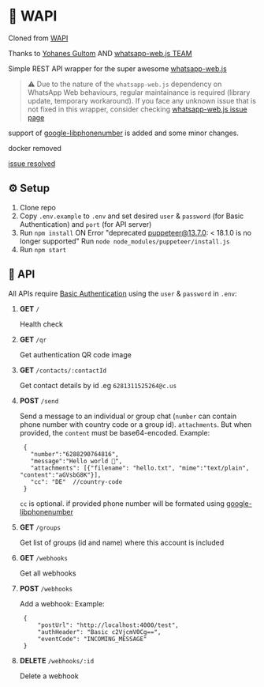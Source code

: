 # 🥗 WAPI

Cloned from [WAPI](https://github.com/yohanesgultom/wapi)

Thanks to [Yohanes Gultom](https://github.com/yohanesgultom) AND [whatsapp-web.js TEAM](https://github.com/pedroslopez/whatsapp-web.js)

Simple REST API wrapper for the super awesome [whatsapp-web.js](https://github.com/pedroslopez/whatsapp-web.js)

> ⚠️ Due to the nature of the `whatsapp-web.js` dependency on WhatsApp Web behaviours, regular maintainance is required (library update, temporary workaround). If you face any unknown issue that is not fixed in this wrapper, consider checking [whatsapp-web.js issue page](https://github.com/pedroslopez/whatsapp-web.js/issues)

support of [google-libphonenumber](https://www.npmjs.com/package/google-libphonenumber) is added and some minor changes.

docker removed

[issue resolved](https://github.com/pedroslopez/whatsapp-web.js/issues/2861)


## ⚙️ Setup

1. Clone repo
2. Copy `.env.example` to `.env` and set desired `user` & `password` (for Basic Authentication) and `port` (for API server)
3. Run `npm install`
	ON Error "deprecated puppeteer@13.7.0: < 18.1.0 is no longer supported"
	Run `node node_modules/puppeteer/install.js`
4. Run `npm start`

## 🍱 API

All APIs require [Basic Authentication](https://en.wikipedia.org/wiki/Basic_access_authentication) using the `user` & `password` in `.env`:

1. **GET** `/`

    Health check

1. **GET** `/qr`

    Get authentication QR code image

1. **GET** `/contacts/:contactId`

    Get contact details by id .eg `6281311525264@c.us`


1. **POST** `/send`

    Send a message to an individual or group chat (`number` can contain phone number with country code or a group id). `attachments`. But when provided, the `content` must be base64-encoded.
    Example:

        {
          "number":"6288290764816",
          "message":"Hello world 🙏",
          "attachments": [{"filename": "hello.txt", "mime":"text/plain", "content":"aGVsbG8K"}],
		  "cc": "DE"  //country-code 
        }
		
	`cc` is optional. if provided phone number will be formated using [google-libphonenumber](https://www.npmjs.com/package/google-libphonenumber)
	
  
1. **GET** `/groups`

    Get list of groups (id and name) where this account is included

1. **GET** `/webhooks`

    Get all webhooks

1. **POST** `/webhooks`

    Add a webhook:
    Example:

        {
            "postUrl": "http://localhost:4000/test",
            "authHeader": "Basic c2VjcmV0Cg==",
            "eventCode": "INCOMING_MESSAGE"
        }

1. **DELETE** `/webhooks/:id`

    Delete a webhook
